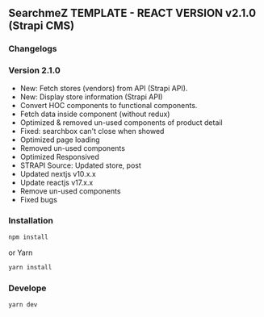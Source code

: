 ## SearchmeZ TEMPLATE - REACT VERSION v2.1.0 (Strapi CMS)

### Changelogs

### Version 2.1.0
* New: Fetch stores (vendors) from API (Strapi API).
* New: Display store information (Strapi API)
* Convert HOC components to functional components. 
* Fetch data inside component (without redux)
* Optimized & removed un-used components of product detail 
* Fixed: searchbox can't close when showed
* Optimized page loading
* Removed un-used components 
* Optimized Responsived
* STRAPI Source: Updated store, post
* Updated nextjs v10.x.x
* Update reactjs v17.x.x
* Remove un-used components
* Fixed bugs

### Installation
```bash
npm install
```
or Yarn
```bash
yarn install 
```
### Develope
```bash
yarn dev 
```
